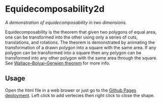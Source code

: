 # Equidecomposability2d

*A demonstration of equidecomposability in two dimensions.*

Equidecomposability is the theorem that given two polygons of equal area, one can be transformed into the other using only a series of cuts, translations, and rotations. The theorem is demonstrated by animating the transformation of a drawn polygon into a square with the same area. If any polygon can be transformed into a square then any polygon can be transformed into any other polygon with the same area through the square. See [Wallace–Bolyai–Gerwien theorem](https://en.wikipedia.org/wiki/Wallace%E2%80%93Bolyai%E2%80%93Gerwien_theorem) for more info.

## Usage

Open the html file in a web brower or just go to the [Github Pages deployment](https://joyal-mathew.github.io/equidecomposability2d/). Left click to add vertecies then right click to close the shape.
